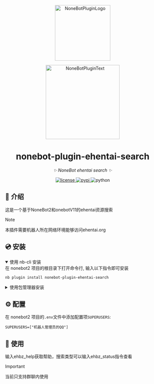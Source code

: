 <div align="center">
  <a href="https://v2.nonebot.dev/store"><img src="https://github.com/A-kirami/nonebot-plugin-template/blob/resources/nbp_logo.png" width="180" height="180" alt="NoneBotPluginLogo"></a>
  <br>
  <p><img src="https://github.com/A-kirami/nonebot-plugin-template/blob/resources/NoneBotPlugin.svg" width="240" alt="NoneBotPluginText"></p>
</div>

<div align="center">

# nonebot-plugin-ehentai-search

_✨ NoneBot ehentai search ✨_


<a href="./LICENSE">
    <img src="https://img.shields.io/github/license/N791/nonebot-plugin-ehentai-search" alt="license">
</a>
<a href="https://pypi.python.org/pypi/nonebot-plugin-ehentai-search">
    <img src="https://img.shields.io/pypi/v/nonebot-plugin-ehentai-search" alt="pypi">
</a>
<img src="https://img.shields.io/badge/python-3.9+-blue.svg" alt="python">

</div>

## 📖 介绍

这是一个基于NoneBot2和onebotV11的ehentai资源搜索

>[!NOTE]
>本插件需要机器人所在网络环境能够访问ehentai.org

## 💿 安装

<details open>
<summary>使用 nb-cli 安装</summary>
在 nonebot2 项目的根目录下打开命令行, 输入以下指令即可安装

    nb plugin install nonebot-plugin-ehentai-search

</details>

<details>
<summary>使用包管理器安装</summary>
在 nonebot2 项目的插件目录下, 打开命令行, 根据你使用的包管理器, 输入相应的安装命令

<details>
<summary>pip</summary>

    pip install nonebot-plugin-ehentai-search
</details>
<details>
<summary>pdm</summary>

    pdm add nonebot-plugin-ehentai-search
</details>
<details>
<summary>poetry</summary>

    poetry add nonebot-plugin-ehentai-search
</details>
<details>
<summary>conda</summary>

    conda install nonebot-plugin-ehentai-search
</details>

打开 nonebot2 项目根目录下的 `pyproject.toml` 文件, 在 `[tool.nonebot]` 部分追加写入

    plugins = ["nonebot_plugin_ehentai_search"]

</details>

## ⚙️ 配置

在 nonebot2 项目的`.env`文件中添加配置项`SUPERUSERS`:

    SUPERUSERS=["机器人管理员的QQ"]

## 🎉 使用
输入ehbz_help获取帮助，搜索类型可以输入ehbz_status指令查看

> [!IMPORTANT]
>当前只支持群聊内使用




